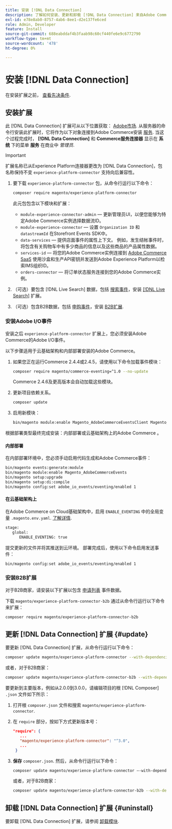 ```yaml
---
title: 安装 [!DNL Data Connection]
description: 了解如何安装、更新和卸载 [!DNL Data Connection] 来自Adobe Commerce的扩展。
exl-id: e78e8ab0-8757-4ab6-8ee1-d2e137fe6ced
role: Admin, Developer
feature: Install
source-git-commit: 688eabddaf4b3faab98c60cf440fe6e9c6772790
workflow-type: tm+mt
source-wordcount: '478'
ht-degree: 0%

---
```


# 安装 [!DNL Data Connection]

在安装扩展之前， [查看先决条件](overview.md#prereqs).

## 安装扩展

此 [!DNL Data Connection] 扩展可从以下位置获取： [Adobe市场](https://commercemarketplace.adobe.com/magento-experience-platform-connector.html). 从服务器的命令行安装此扩展时，它将作为以下对象连接到Adobe Commerce安装 [服务](../landing/saas.md). 当这个过程完成时， **[!DNL Data Connection]** 和 **Commerce服务连接器** 显示在 **系统** 下的菜单 **服务** 在商业中 _管理员_.

>[!IMPORTANT]
>
>扩展名称已从Experience Platform连接器更改为 [!DNL Data Connection]，包名称保持不变 `experience-platform-connector` 支持向后兼容性。

1. 要下载 `experience-platform-connector` 包，从命令行运行以下命令：

   ```bash
   composer require magento/experience-platform-connector
   ```

   此元包包含以下模块和扩展：

   * `module-experience-connector-admin`  — 更新管理员UI，以便您能够为特定Adobe Commerce实例选择数据流ID。
   * `module-experience-connector`  — 设置 `Organization ID` 和 `datastreamId` 在Storefront Events SDK中。
   * `data-services`  — 提供店面事件的属性上下文。 例如，发生结帐事件时，将包含有关购物车中有多少商品的信息以及这些商品的产品属性数据。
   * `services-id`  — 将您的Adobe Commerce实例连接到 [Adobe Commerce SaaS](../landing/saas.md) 使用沙盒和生产API密钥并发送到Adobe Experience Platform以检索IMS组织ID。
   * `orders-connector`  — 将订单状态服务连接到您的Adobe Commerce实例。

1. （可选）要包含 [!DNL Live Search] 数据，包括 [搜索事件](events.md#search-events)，安装 [[!DNL Live Search]](../live-search/install.md) 扩展。

1. （可选）包含B2B数据，包括 [申购事件](events.md#b2b-events)，安装 [B2B扩展](#install-the-b2b-extension).

### 安装Adobe I/O事件

安装之后 `experience-platform-connector` 扩展上，您必须安装Adobe Commerce的Adobe I/O事件。

以下步骤适用于云基础架构和内部部署安装的Adobe Commerce。

1. 如果您正在运行Commerce 2.4.4或2.4.5，请使用以下命令加载事件模块：

   ```bash
   composer require magento/commerce-eventing=^1.0 --no-update
   ```

   Commerce 2.4.6及更高版本会自动加载这些模块。

1. 更新项目依赖关系。

   ```bash
   composer update
   ```

1. 启用新模块：

   ```bash
   bin/magento module:enable Magento_AdobeCommerceEventsClient Magento_AdobeCommerceEventsGenerator Magento_AdobeIoEventsClient Magento_AdobeCommerceOutOfProcessExtensibility
   ```

根据部署类型最终完成安装：内部部署或云基础架构上的Adobe Commerce 。

#### 内部部署

在内部部署环境中，您必须手动启用代码生成和Adobe Commerce事件：

```bash
bin/magento events:generate:module
bin/magento module:enable Magento_AdobeCommerceEvents
bin/magento setup:upgrade
bin/magento setup:di:compile
bin/magento config:set adobe_io_events/eventing/enabled 1
```

#### 在云基础架构上

在Adobe Commerce on Cloud基础架构中，启用 `ENABLE_EVENTING` 中的全局变量 `.magento.env.yaml`. [了解详情](https://experienceleague.adobe.com/docs/commerce-cloud-service/user-guide/configure/env/stage/variables-global.html#enable_eventing).

```bash
stage:
   global:
      ENABLE_EVENTING: true
```

提交更新的文件并将其推送到云环境。 部署完成后，使用以下命令启用发送事件：

```bash
bin/magento config:set adobe_io_events/eventing/enabled 1
```

### 安装B2B扩展

对于B2B商家，请安装以下扩展以包含 [申请列表](events.md#b2b-events) 事件数据。

下载 `magento/experience-platform-connector-b2b` 通过从命令行运行以下命令来扩展：

```bash
composer require magento/experience-platform-connector-b2b
```

## 更新 [!DNL Data Connection] 扩展 {#update}

要更新 [!DNL Data Connection] 扩展，从命令行运行以下命令：

```bash
composer update magento/experience-platform-connector --with-dependencies
```

或者，对于B2B商家：

```bash
composer update magento/experience-platform-connector-b2b --with-dependencies
```

要更新到主要版本，例如从2.0.0到3.0.0，请编辑项目的根 [!DNL Composer] `.json` 文件如下所示：

1. 打开根 `composer.json` 文件和搜索 `magento/experience-platform-connector`.

1. 在 `require` 部分，按如下方式更新版本号：

   ```json
   "require": {
      ...
      "magento/experience-platform-connector": "^3.0",
      ...
    }
   ```

1. **保存** `composer.json`. 然后，从命令行运行以下命令：

   ```bash
   composer update magento/experience-platform-connector –-with-dependencies
   ```

   或者，对于B2B商家：

   ```bash
   composer update magento/experience-platform-connector-b2b --with-dependencies
   ```

## 卸载 [!DNL Data Connection] 扩展 {#uninstall}

要卸载 [!DNL Data Connection] 扩展，请参阅 [卸载模块](https://experienceleague.adobe.com/docs/commerce-operations/installation-guide/tutorials/uninstall-modules.html).
